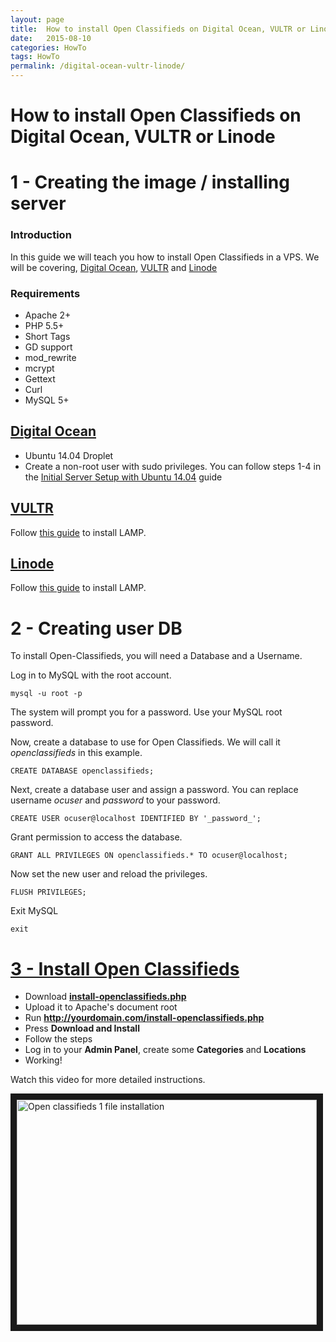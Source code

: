 ```yaml
---
layout: page
title:  How to install Open Classifieds on Digital Ocean, VULTR or Linode
date:   2015-08-10
categories: HowTo
tags: HowTo
permalink: /digital-ocean-vultr-linode/
---
```

# How to install Open Classifieds on Digital Ocean, VULTR or Linode


# 1 - Creating the image / installing server 

### Introduction

In this guide we will teach you how to install Open Classifieds in a VPS. We will be covering, [Digital Ocean](https://www.digitalocean.com/?refcode=ebff5f6941b0), [VULTR](http://www.vultr.com/?ref=6814237) and [Linode](https://www.linode.com/)

### Requirements

+ Apache 2+
+ PHP 5.5+
+ Short Tags
+ GD support
+ mod_rewrite
+ mcrypt
+ Gettext
+ Curl
+ MySQL 5+

## [Digital Ocean](https://www.digitalocean.com/?refcode=ebff5f6941b0)

+ Ubuntu 14.04 Droplet
+ Create a non-root user with sudo privileges. You can follow steps 1-4 in the [Initial Server Setup with Ubuntu 14.04](https://www.digitalocean.com/community/tutorials/initial-server-setup-with-ubuntu-14-04/) guide

## [VULTR](http://www.vultr.com/?ref=6814237)

Follow [this guide](https://www.vultr.com/docs/how-to-install-apache-mysql-and-php-on-ubuntu) to install LAMP.

## [Linode](https://www.linode.com/)

Follow [this guide](https://www.linode.com/docs/websites/lamp/lamp-server-on-ubuntu-12-04-precise-pangolin) to install LAMP.


# 2 - Creating user DB

To install Open-Classifieds, you will need a Database and a Username.

Log in to MySQL with the root account.

    mysql -u root -p

The system will prompt you for a password. Use your MySQL root password.

Now, create a database to use for Open Classifieds. We will call it _openclassifieds_ in this example.

    CREATE DATABASE openclassifieds;

Next, create a database user and assign a password. You can replace username _ocuser_ and _password_ to your password.

    CREATE USER ocuser@localhost IDENTIFIED BY '_password_';  

Grant permission to access the database.

    GRANT ALL PRIVILEGES ON openclassifieds.* TO ocuser@localhost;

Now set the new user and reload the privileges.

    FLUSH PRIVILEGES;

Exit MySQL

    exit


# <a name="installation"></a>[3 - Install Open Classifieds](#installation)

+ Download **[install-openclassifieds.php](https://raw.githubusercontent.com/open-classifieds/openclassifieds2/master/install-openclassifieds.php)**
+ Upload it to Apache's document root
+ Run **http://yourdomain.com/install-openclassifieds.php**
+ Press **Download and Install**
+ Follow the steps
+ Log in to your **Admin Panel**, create some **Categories** and **Locations**
+ Working!

Watch this video for more detailed instructions.

<a href="https://www.youtube.com/watch?v=L2-b8r8DAfU" target="_blank"><img src="http://img.youtube.com/vi/L2-b8r8DAfU/0.jpg" 
alt="Open classifieds 1 file installation" width="480" height="360" border="10" /></a>